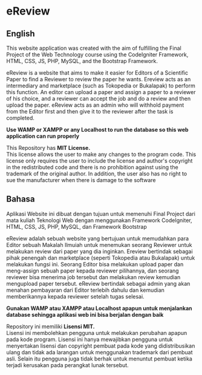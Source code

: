 # eReview

## English
This website application was created with the aim of fulfilling the Final Project of the Web Technology course using the CodeIgniter Framework, HTML, CSS, JS, PHP, MySQL, and the Bootstrap Framework.  

eReview is a website that aims to make it easier for Editors of a Scientific Paper to find a Reviewer to review the paper he wants. Ereview acts as an intermediary and marketplace (such as Tokopedia or Bukalapak) to perform this function. An editor can upload a paper and assign a paper to a reviewer of his choice, and a reviewer can accept the job and do a review and then upload the paper. eReview acts as an admin who will withhold payment from the Editor first and then give it to the reviewer after the task is completed.

**Use WAMP or XAMPP or any Localhost to run the database so this web application can run properly**  

This Repository has **MIT License.**   
This license allows the user to make any changes to the program code. This license only requires the user to include the license and author's copyright in the redistributed code and there is no prohibition against using the trademark of the original author. In addition, the user also has no right to sue the manufacturer when there is damage to the software

## Bahasa
Aplikasi Website ini dibuat dengan tujuan untuk memenuhi Final Project dari mata kuliah Teknologi Web dengan menggunakan Framework CodeIgniter, HTML, CSS, JS, PHP, MySQL, dan Framework Bootstrap

eReview adalah sebuah website yang bertujuan untuk memudahkan para Editor sebuah Makalah Ilmuiah untuk menemukan seorang Reviewer untuk melakukan review dari paper yang dia inginkan. Ereview bertindak sebagai pihak penengah dan marketplace (seperti Tokopedia atau Bukalapak) untuk melakukan fungsi ini. Seorang Editor bisa melakukan upload paper dan meng-assign sebuah paper kepada reviewer pilihannya, dan seorang reviewer bisa menerima job tersebut dan melakukan review kemudian mengupload paper tersebut. eReview bertindak sebagai admin yang akan menahan pembayaran dari Editor terlebih dahulu dan kemudian memberikannya kepada reviewer setelah tugas selesai.

**Gunakan WAMP atau XAMPP atau Localhost apapun untuk menjalankan database sehingga aplikasi web ini bisa berjalan dengan baik**

Repository ini memiliki **Lisensi MIT.**      
Lisensi ini membolehkan pengguna untuk melakukan perubahan apapun pada kode program. Lisensi ini hanya mewajibkan pengguna untuk menyertakan lisensi dan copyright pembuat pada kode yang didistribusikan ulang dan tidak ada larangan untuk menggunakan trademark dari pembuat asli. Selain itu pengguna juga tidak berhak untuk menuntut pembuat ketika terjadi kerusakan pada perangkat lunak tersebut.
